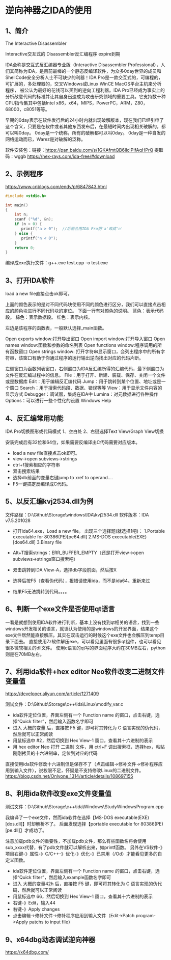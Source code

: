 # 逆向神器之IDA的使用

## 1、简介
The Interactive Disassembler

Interactive交互式的
Disassembler反汇编程序
expire到期

IDA全称是交互式反汇编器专业版（Interactive Disassembler Professional），人们其简称为IDA，是目前最棒的一个静态反编译软件，为众多0day世界的成员和ShellCode安全分析人士不可缺少的利器！IDA Pro是一款交互式的，可编程的，可扩展的，多处理器的，交叉Windows或Linux WinCE MacOS平台主机来分析程序， 被公认为最好的花钱可以买到的逆向工程利器。IDA Pro已经成为事实上的分析敌意代码的标准并让其自身迅速成为攻击研究领域的重要工具。它支持数十种CPU指令集其中包括Intel x86，x64，MIPS，PowerPC，ARM，Z80，68000，c8051等等。

早期的0day表示在软件发行后的24小时内就出现破解版本，现在我们已经引申了这个含义，只要是在软件或者其他东西发布后，在最短时间内出现相关破解的，都可以叫0day。 0day是一个统称，所有的破解都可以叫0day。
0day是一种自发的网络运动而已，Warez是对破解的泛称。

软件安装包：链接：https://pan.baidu.com/s/1GKAfmtQB6IlclPIfAqHPrQ 提取码：wggb
https://hex-rays.com/ida-free/#download

## 2、示例程序
https://www.cnblogs.com/endv/p/6847843.html
```test.cpp
#include <stdio.h>

int main()
{
    int n;
    scanf ("%d", &n);
    if (n > 0) {
       printf("a > 0");  //后面会用IDA Pro把'a'改成'n'
	} else {
       printf("n < 0");
	}
	return 0;
}
```

编译成exe执行文件：g++.exe test.cpp -o test.exe

## 3、打开IDA软件
load a new file直接点击ok即可。

上面的颜色表示的是对不同代码块使用不同的颜色进行区分，我们可以直接点击相应的颜色块进行不同代码块的定位。
下面一行有对颜色的说明。
蓝色：表示代码段。
棕色：表示数据段。
红色：表示内核。

左边是该程序的函数表，一般默认选择_main函数。

Open exports window:打开导出窗口 
Open import window:打开导入窗口 
Open names window:函数和参数的命名列表 
Open functions window:程序调用的所有函数窗口 
Open strings window: 打开字符串显示窗口，会列出程序中的所有字符串，该窗口有助于你通过程序的运行输出逆向找出对应的代码片断。

左侧窗口为函数列表窗口，右侧窗口为IDA反汇编所得的汇编代码，最下侧窗口为文件在反汇编过程中的信息。
File：用于打开、新建、装载、保存、关闭一个文件或是数据库
Edit：用于编辑反汇编代码
Jump：用于跳转到某个位置、地址或是一个窗口
Search：用于搜索代码段、数据、错误等等
View：用于显示文件内容的显示方式
Debugger：调试器，集成在IDA中
Lumina：对元数据进行各种操作
Options：可以进行一些个性化的设置
Windows
Help

## 4、反汇编常用功能
IDA Pro切换图形或代码模式
1、空白处
2、右键选择Text View/Graph View切换

安装完成后有32位和64位，如果需要反编译出C代码需要对应版本。
- load a new file直接点击ok即可。
- view->open subviews->strings
- ctrl+f搜索相应的字符串
- 双击搜索结果
- 选择db前面的变量右键jump to xref to operand....
- F5一键搞定反编译成C代码。

## 5、以反汇编kvj2534.dll为例
文件路径：D:\Github\Storage\windows\IDA\kvj2534.dll
软件版本：IDA v7.5.201028

- 打开ida64.exe，Load a new file。
出现三个选择题(就选择1吧)：
1.Portable executable for 80386(PE)[pe64.dll]
2.MS-DOS executable(EXE)[dos64.dll]
3.Binary file

- Alt+T搜索strings：ERR_BUFFER_EMPTY（还是打开view->open subviews->strings窗口搜索吧）
- 双击跳转到IDA View-A，选择db字段前面，然后按X
- 选择后按F5（查看伪代码），报错请使用ida，而不是ida64。重新来过
- 结果F5无法跳转到代码。。。。

## 6、判断一个exe文件是否使用qt语言
一看是就想到使用IDA软件进行判断，基本上没有找到qt相关的语言，找到一些windows开发相关的语言，就误认为使用的是windows的开发界面，结果这个exe文件居然能直接解压。其实在双击运行的时候这个exe文件也会解压到temp目录下面去。
直接使用7z软件解压exe，可以看见里面有很多qt组件，也可以看见很多微软相关的dll文件。
使用c语言的qt写的界面程序大约在30MB左右，python则是在70MB左右。

## 7、利用ida软件+hex editor Neo软件改变二进制文件变量值
https://developer.aliyun.com/article/1271409

测试文件：D:\Github\Storage\c++\ida\Linux\modify_var.c

- ida软件定位位置，界面左侧有一个 Function name 的窗口，点击右键，选择“Quick filter”，然后输入函数名字即可
- 进入 大概的变量 后，直接按 F5 键，即可将其转化为 C 语言实现的伪代码，然后就可以正常阅读
- 用鼠标选中 #2，然后切换到 Hex View-1 窗口，查看其十六进制的表示
- 用 hex editor Neo 打开 二进制 文件，用 ctrl+F 调出搜索框，选择hex，粘贴刚刚拷贝的十六进制串，定位到对应的代码

直接使用ida软件修改十六进制但是保存不了（点击编辑->修补文件->修补程序应用到输入文件），说权限不足，怀疑是不支持修改Linux的二进制文件。
https://blog.csdn.net/Onlyone_1314/article/details/108697155

## 8、利用ida软件改变exe文件变量值
测试文件：D:\Github\Storage\c++\ida\Windows\StudyWindowsProgram.cpp

我编译了一个exe文件，然而ida软件在选择【MS-DOS executable(EXE)[dos.dll]】时却解析不了。
后面发现选择【portable executable for 80386(PE)[pe.dll]】才成功了。

注意加载pdb文件的重要性，不加载pdb文件，那么有些函数名将会使用sub_xxxx代替，有了pdb文件就可以解析出来，如printf函数。
另外在VS软件-》项目右键-》属性-》C/C++-》优化-》优化-》已禁用（/Od）才能看见更多的自定义函数。

- ida软件定位位置，界面左侧有一个 Function name 的窗口，点击右键，选择“Quick filter”，然后输入example函数名字即可
- 进入 大概的变量42h 后，直接按 F5 键，即可将其转化为 C 语言实现的伪代码，然后就可以正常阅读
- 用鼠标选中 66，然后切换到 Hex View-1 窗口，查看其十六进制的表示
- 右键-》Edit，输入44
- 右键-》Apply changes
- 点击编辑->修补文件->修补程序应用到输入文件（Edit->Patch program->Apply patchs to input file）

## 9、x64dbg动态调试逆向神器
https://x64dbg.com/
